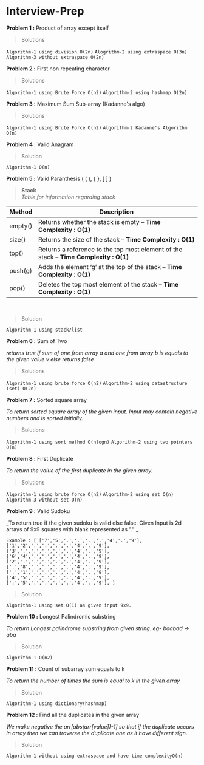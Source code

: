 # Interview-Prep #

**Problem 1 :**  Product of array except itself 

>Solutions <br>

`Algorithm-1 using division O(2n)`
`Alogrithm-2 using extraspace O(3n)`
`Algorithm-3 without extraspace O(2n)`

**Problem 2 :** First non repeating character

>Solutions<br>

`Algorithm-1 using Brute Force O(n2)`
`Algorithm-2 using hashmap O(2n)`

**Problem 3 :** Maximum Sum Sub-array (Kadanne's algo)
>Solutions<br>

`Algorithm-1 using Brute Force O(n2)`
`Algorithm-2 Kadanne's Algorithm O(n)`

**Problem 4 :** Valid Anagram 
>Solution<br>

`Algorithm-1 O(n)`

**Problem 5 :** Valid Paranthesis ( ( ), { }, [ ] )<br>

>**Stack**<br>
_Table for information regarding stack_

|Method|Description|
|---|---| 
|empty() | Returns whether the stack is empty – **Time Complexity : O(1)**|
|size() | Returns the size of the stack – **Time Complexity : O(1)**|
|top() | Returns a reference to the top most element of the stack – **Time Complexity : O(1)**|
|push(g) | Adds the element ‘g’ at the top of the stack – **Time Complexity : O(1)**|
|pop() | Deletes the top most element of the stack – **Time Complexity : O(1)**|
<br>

>Solution<br>

`Algorithm-1 using stack/list`

**Problem 6 :** Sum of Two <br>

_returns true if sum of one from array a and one from array b is equals to the given value v else returns false_

>Solutions<br>

`Algorithm-1 using brute force O(n2)`
`Algorithm-2 using datastructure (set) O(2n)`

**Problem 7 :** Sorted square array<br>

_To return sorted square array of the given input. Input may contain negative numbers and is sorted initially._

>Solutions<br>

`Algorithm-1 using sort method O(nlogn)`
`Algorithm-2 using two pointers O(n)`

**Problem 8 :** First Duplicate<br>

_To return the value of the first duplicate in the given array._

>Solutions<br>

`Algorithm-1 using brute force O(n2)`
`Algorithm-2 using set O(n)`
`Algorithm-3 without set O(n)`


**Problem 9 :** Valid Sudoku<br>

_To return true if the given sudoku is valid else false. Given Input is 2d arrays of 9x9 squares with blank represented as "." _

`Example : [
    ['7','5','.','.','.','.','4','.','9'],
    ['1','2','.','.','.','.','4','.','9'],
    ['3','.','.','.','.','.','4','.','9'],
    ['6','4','.','.','.','.','4','.','9'],
    ['2','.','.','.','.','.','4','.','9'],
    ['.','8','.','.','.','.','4','.','9'],
    ['.','1','.','.','.','.','4','.','9'],
    ['4','5','.','.','.','.','4','.','9'],
    ['.','5','.','.','.','.','4','.','9'],
]`

>Solution<br>

`Algorithm-1 using set O(1) as given input 9x9.`

**Problem 10 :** Longest Palindromic substring<br>

_To return Longest palindrome substring from given string. eg- baabad -> aba_

>Solution<br>

`Algorithm-1 O(n2)`

**Problem 11 :** Count of subarray sum equals to k<br>

_To return the number of times the sum is equal to k in the given array_

>Solution<br>

`Algorithm-1 using dictionary(hashmap)`

**Problem 12 :** Find all the duplicates in the given array<br>

_We make negative the arr[abs(arr[value])-1] so that if the duplicate occurs in array then we can traverse the duplicate one as it have different sign_.

>Solution<br>

`Algorithm-1 without using extraspace and have time complexityO(n)`

